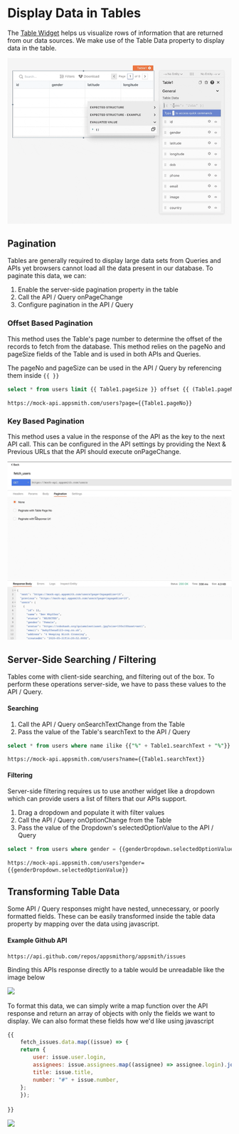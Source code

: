 # Display Data in Tables

The [Table Widget](../../widget-reference/table.md) helps us visualize rows of information that are returned from our data sources. We make use of the Table Data property to display data in the table.

![](<../../.gitbook/assets/bind-table (2) (4) (8) (1).gif>)

## Pagination

Tables are generally required to display large data sets from Queries and APIs yet browsers cannot load all the data present in our database. To paginate this data, we can:

1. Enable the server-side pagination property in the table
2. Call the API / Query onPageChange
3. Configure pagination in the API / Query

### Offset Based Pagination

This method uses the Table's page number to determine the offset of the records to fetch from the database. This method relies on the pageNo and pageSize fields of the Table and is used in both APIs and Queries.

The pageNo and pageSize can be used in the API / Query by referencing them inside `{{ }}`

```sql
select * from users limit {{ Table1.pageSize }} offset {{ (Table1.pageNo - 1) * Table1.pageSize }}
```

```
https://mock-api.appsmith.com/users?page={{Table1.pageNo}}
```

### Key Based Pagination

This method uses a value in the response of the API as the key to the next API call. This can be configured in the API settings by providing the Next & Previous URLs that the API should execute onPageChange.

![](<../../.gitbook/assets/pagination (2) (2) (1).gif>)

## Server-Side Searching / Filtering

Tables come with client-side searching, and filtering out of the box. To perform these operations server-side, we have to pass these values to the API / Query.

#### Searching

1. Call the API / Query onSearchTextChange from the Table
2. Pass the value of the Table's searchText to the API / Query

```sql
select * from users where name ilike {{"%" + Table1.searchText + "%"}}
```

```
https://mock-api.appsmith.com/users?name={{Table1.searchText}}
```

#### Filtering

Server-side filtering requires us to use another widget like a dropdown which can provide users a list of filters that our APIs support.

1. Drag a dropdown and populate it with filter values
2. Call the API / Query onOptionChange from the Table
3. Pass the value of the Dropdown's selectedOptionValue to the API / Query

```sql
select * from users where gender = {{genderDropdown.selectedOptionValue}}
```

```
https://mock-api.appsmith.com/users?gender={{genderDropdown.selectedOptionValue}}
```

## Transforming Table Data

Some API / Query responses might have nested, unnecessary, or poorly formatted fields. These can be easily transformed inside the table data property by mapping over the data using javascript.

#### Example Github API

```
https://api.github.com/repos/appsmithorg/appsmith/issues
```

Binding this APIs response directly to a table would be unreadable like the image below

![](../../.gitbook/assets/github-table.gif)

To format this data, we can simply write a map function over the API response and return an array of objects with only the fields we want to display. We can also format these fields how we'd like using javascript

```javascript
{{ 
    fetch_issues.data.map((issue) => {
    return {
        user: issue.user.login,
        assignees: issue.assignees.map((assignee) => assignee.login).join(","),
        title: issue.title,
        number: "#" + issue.number,
    };
    });

}}
```

![](../../.gitbook/assets/github-table-formatted.png)
